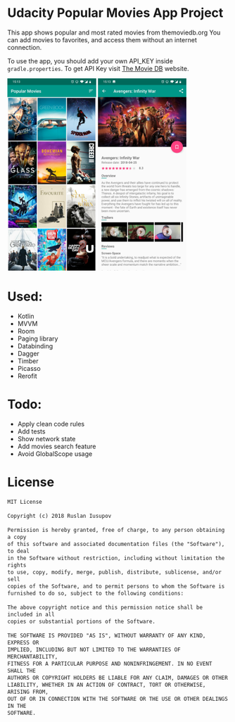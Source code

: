 # Udacity Popular Movies App Project
This app shows popular and most rated movies from themoviedb.org
You can add movies to favorites, and access them without an internet connection.

To use the app, you should add your own API_KEY inside `gradle.properties`. To get API Key visit [The Movie DB](https://www.themoviedb.org/) website.

<img width="40%" src="https://raw.githubusercontent.com/ruslanyussupov/popular-movies/master/img/main.jpg" /> <img width="40%" src="https://raw.githubusercontent.com/ruslanyussupov/popular-movies/master/img/detail.jpg" />

# Used:
* Kotlin
* MVVM
* Room
* Paging library
* Databinding
* Dagger
* Timber
* Picasso
* Rerofit

# Todo:
* Apply clean code rules
* Add tests
* Show network state
* Add movies search feature
* Avoid GlobalScope usage

# License
```
MIT License

Copyright (c) 2018 Ruslan Iusupov

Permission is hereby granted, free of charge, to any person obtaining a copy
of this software and associated documentation files (the "Software"), to deal
in the Software without restriction, including without limitation the rights
to use, copy, modify, merge, publish, distribute, sublicense, and/or sell
copies of the Software, and to permit persons to whom the Software is
furnished to do so, subject to the following conditions:

The above copyright notice and this permission notice shall be included in all
copies or substantial portions of the Software.

THE SOFTWARE IS PROVIDED "AS IS", WITHOUT WARRANTY OF ANY KIND, EXPRESS OR
IMPLIED, INCLUDING BUT NOT LIMITED TO THE WARRANTIES OF MERCHANTABILITY,
FITNESS FOR A PARTICULAR PURPOSE AND NONINFRINGEMENT. IN NO EVENT SHALL THE
AUTHORS OR COPYRIGHT HOLDERS BE LIABLE FOR ANY CLAIM, DAMAGES OR OTHER
LIABILITY, WHETHER IN AN ACTION OF CONTRACT, TORT OR OTHERWISE, ARISING FROM,
OUT OF OR IN CONNECTION WITH THE SOFTWARE OR THE USE OR OTHER DEALINGS IN THE
SOFTWARE.
```

